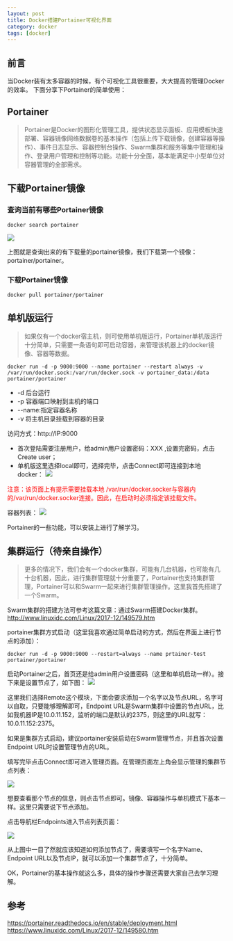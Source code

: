 ```yaml
---
layout: post
title: Docker搭建Portainer可视化界面
category: docker
tags: [docker]
---
```

## 前言
当Docker装有太多容器的时候，有个可视化工具很重要，大大提高的管理Docker的效率。
下面分享下Portainer的简单使用：

## Portainer
> Portainer是Docker的图形化管理工具，提供状态显示面板、应用模板快速部署、容器镜像网络数据卷的基本操作（包括上传下载镜像，创建容器等操作）、事件日志显示、容器控制台操作、Swarm集群和服务等集中管理和操作、登录用户管理和控制等功能。功能十分全面，基本能满足中小型单位对容器管理的全部需求。

## 下载Portainer镜像
### 查询当前有哪些Portainer镜像

```
docker search portainer
```

![](http://jerrythh.com/assets/images/2020/docker/dockerportainer/1.png)

上图就是查询出来的有下载量的portainer镜像，我们下载第一个镜像：portainer/portainer。

### 下载Portainer镜像

```
docker pull portainer/portainer
```
 

## 单机版运行
> 如果仅有一个docker宿主机，则可使用单机版运行，Portainer单机版运行十分简单，只需要一条语句即可启动容器，来管理该机器上的docker镜像、容器等数据。

```
docker run -d -p 9000:9000 --name portainer --restart always -v /var/run/docker.sock:/var/run/docker.sock -v portainer_data:/data portainer/portainer
```

-  -d 后台运行
-  -p 容器端口映射到主机的端口
-  --name:指定容器名称
-  -v 将主机目录挂载到容器的目录

访问方式：http://IP:9000
   - 首次登陆需要注册用户，给admin用户设置密码：XXX ,设置完密码，点击Create user；
   - 单机版这里选择local即可，选择完毕，点击Connect即可连接到本地docker：
![](http://jerrythh.com/assets/images/2020/docker/dockerportainer/2.png)

<font color="red">注意：该页面上有提示需要挂载本地 /var/run/docker.socker与容器内的/var/run/docker.socker连接。因此，在启动时必须指定该挂载文件。</font>

容器列表：
![](http://jerrythh.com/assets/images/2020/docker/dockerportainer/3.png)

Portainer的一些功能，可以安装上进行了解学习。

## 集群运行（待亲自操作）
>更多的情况下，我们会有一个docker集群，可能有几台机器，也可能有几十台机器，因此，进行集群管理就十分重要了，Portainer也支持集群管理，Portainer可以和Swarm一起来进行集群管理操作。这里我首先搭建了一个Swarm。

Swarm集群的搭建方法可参考这篇文章：通过Swarm搭建Docker集群。<http://www.linuxidc.com/Linux/2017-12/149579.htm>

portainer集群方式启动（这里我喜欢通过简单启动的方式，然后在界面上进行节点的添加）：

```
docker run -d -p 9000:9000 --restart=always --name prtainer-test portainer/portainer
```

启动Portainer之后，首页还是给admin用户设置密码（这里和单机启动一样）。接下来是设置节点了，如下图：
![](https://www.linuxidc.com/upload/2017_12/1712181432337912.png)

这里我们选择Remote这个模块，下面会要求添加一个名字以及节点URL，名字可以自取，只要能够理解即可，Endpoint URL是Swarm集群中设置的节点URL，比如我机器IP是10.0.11.152，监听的端口是默认的2375，则这里的URL就写：10.0.11.152:2375。

如果是集群方式启动，建议portainer安装启动在Swarm管理节点，并且首次设置Endpoint URL时设置管理节点的URL。

填写完毕点击Connect即可进入管理页面。在管理页面左上角会显示管理的集群节点列表：

![](https://www.linuxidc.com/upload/2017_12/1712181432337913.png)

想要查看那个节点的信息，则点击节点即可。镜像、容器操作与单机模式下基本一样。这里只需要说下节点添加。

点击导航栏Endpoints进入节点列表页面：

![](https://www.linuxidc.com/upload/2017_12/1712181432337914.png)

从上图中一目了然就应该知道如何添加节点了，需要填写一个名字Name、Endpoint URL以及节点IP，就可以添加一个集群节点了，十分简单。

OK，Portainer的基本操作就这么多，具体的操作步骤还需要大家自己去学习理解。


## 参考
<https://portainer.readthedocs.io/en/stable/deployment.html>
<https://www.linuxidc.com/Linux/2017-12/149580.htm>
